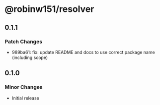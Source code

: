 # @robinw151/resolver

## 0.1.1

### Patch Changes

- 989ba61: fix: update README and docs to use correct package name (including scope)

## 0.1.0

### Minor Changes

- Initial release
